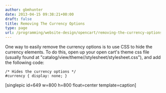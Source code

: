 ```yaml
---
author: gbmhunter
date: 2013-04-15 09:38:21+00:00
draft: false
title: Removing The Currency Options
type: page
url: /programming/website-design/opencart/removing-the-currency-options
---
```


One way to easily remove the currency options is to use CSS to hide the currency elements. To do this, open up your open cart's theme css file (usually found at "catalog/view/theme/<theme-name>/stylesheet/stylesheet.css"), and add the following code:

    
    /* Hides the currency options */
    #currency { display: none; }


[singlepic id=649 w=800 h=800 float=center template=caption]
